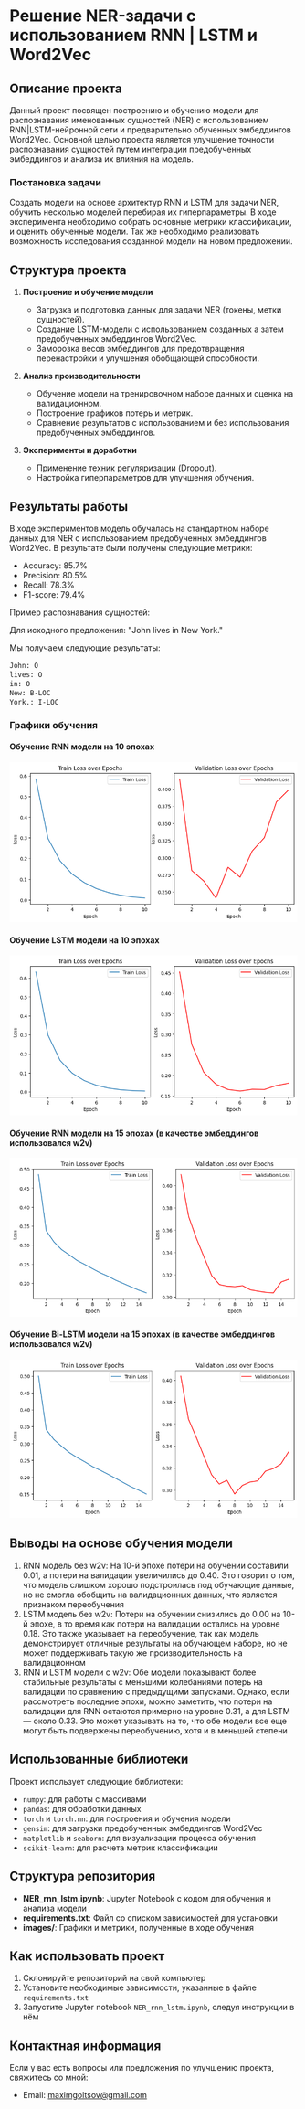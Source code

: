 # Решение NER-задачи с использованием RNN | LSTM и Word2Vec

## Описание проекта
Данный проект посвящен построению и обучению модели для распознавания именованных сущностей (NER) с использованием RNN|LSTM-нейронной сети и предварительно обученных эмбеддингов Word2Vec. 
Основной целью проекта является улучшение точности распознавания сущностей путем интеграции предобученных эмбеддингов и анализа их влияния на модель.

### Постановка задачи
Создать модели на основе архитектур RNN и LSTM для задачи NER, обучить несколько моделей перебирая их гиперпараметры. В ходе эксперимента необходимо собрать основные метрики классификации,
 и оценить обученные модели. Так же необходимо реализовать возможность исследования созданной модели на новом предложении. 


## Структура проекта

1. **Построение и обучение модели**
   - Загрузка и подготовка данных для задачи NER (токены, метки сущностей).
   - Создание LSTM-модели с использованием созданных а затем предобученных эмбеддингов Word2Vec.
   - Заморозка весов эмбеддингов для предотвращения перенастройки и улучшения обобщающей способности.

2. **Анализ производительности**
   - Обучение модели на тренировочном наборе данных и оценка на валидационном.
   - Построение графиков потерь и метрик.
   - Сравнение результатов с использованием и без использования предобученных эмбеддингов.

3. **Эксперименты и доработки**
   - Применение техник регуляризации (Dropout).
   - Настройка гиперпараметров для улучшения обучения.

## Результаты работы
В ходе экспериментов модель обучалась на стандартном наборе данных для NER с использованием предобученных эмбеддингов Word2Vec. В результате были получены следующие метрики:

- Accuracy: 85.7%
- Precision: 80.5%
- Recall: 78.3%
- F1-score: 79.4%

Пример распознавания сущностей:

Для исходного предложения: "John lives in New York."

Мы получаем следующие результаты:

```
John: O
lives: O
in: O
New: B-LOC
York.: I-LOC
```

### Графики обучения

#### Обучение RNN модели на 10 эпохах
![simple_rnn.png](images/simple_rnn.png)

#### Обучение LSTM модели на 10 эпохах
![simple_lstm.png](images/simple_lstm.png)

#### Обучение RNN модели на 15 эпохах (в качестве эмбеддингов использовался w2v)
![w2v_rnn.png](images/w2v_rnn.png)

#### Обучение Bi-LSTM модели на 15 эпохах (в качестве эмбеддингов использовался w2v)
![w2v_bidir_lstm.png](images/w2v_bidir_lstm.png)


## Выводы на основе обучения модели

1) RNN модель без w2v:
На 10-й эпохе потери на обучении составили 0.01, а потери на валидации увеличились до 0.40. Это говорит о том, что модель слишком хорошо подстроилась под обучающие данные, но не смогла обобщить на валидационных данных, что является признаком переобучения
2) LSTM модель без w2v:
Потери на обучении снизились до 0.00 на 10-й эпохе, в то время как потери на валидации остались на уровне 0.18. Это также указывает на переобучение, так как модель демонстрирует отличные результаты на обучающем наборе, но не может поддерживать такую же производительность на валидационном
3) RNN и LSTM модели с w2v:
Обе модели показывают более стабильные результаты с меньшими колебаниями потерь на валидации по сравнению с предыдущими запусками. Однако, если рассмотреть последние эпохи, можно заметить, что потери на валидации для RNN остаются примерно на уровне 0.31, а для LSTM — около 0.33. Это может указывать на то, что обе модели все еще могут быть подвержены переобучению, хотя и в меньшей степени

## Использованные библиотеки
Проект использует следующие библиотеки:

- `numpy`: для работы с массивами
- `pandas`: для обработки данных
- `torch` и `torch.nn`: для построения и обучения модели
- `gensim`: для загрузки предобученных эмбеддингов Word2Vec
- `matplotlib` и `seaborn`: для визуализации процесса обучения
- `scikit-learn`: для расчета метрик классификации

## Структура репозитория
- **NER_rnn_lstm.ipynb**: Jupyter Notebook с кодом для обучения и анализа модели
- **requirements.txt**: Файл со списком зависимостей для установки
- **images/**: Графики и метрики, полученные в ходе обучения

## Как использовать проект
1. Склонируйте репозиторий на свой компьютер
2. Установите необходимые зависимости, указанные в файле `requirements.txt`
3. Запустите Jupyter notebook `NER_rnn_lstm.ipynb`, следуя инструкции в нём

## Контактная информация
Если у вас есть вопросы или предложения по улучшению проекта, свяжитесь со мной:
- Email: maximgoltsov@gmail.com


